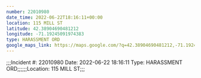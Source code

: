 ```yaml
---
number: 22010980
date_time: 2022-06-22T18:16:11+00:00
location: 115 MILL ST
latitude: 42.38904690481212
longitude: -71.19245091974383
type: HARASSMENT ORD
google_maps_link: https://maps.google.com/?q=42.38904690481212,-71.19245091974383
---
```


;;;Incident #: 22010980  Date: 2022-06-22 18:16:11   Type: HARASSMENT ORD;;;;;;Location: 115 MILL ST;;;
